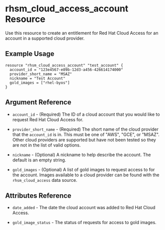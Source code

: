 # rhsm\_cloud\_access\_account Resource

Use this resource to create an entitlement for Red Hat Cloud Access for an account in a supported cloud provider.

## Example Usage

```hcl
resource "rhsm_cloud_access_account" "test_account" {
  account_id = "123e4567-e89b-12d3-a456-426614174000"
  provider_short_name = "MSAZ"
  nickname = "Test Account"
  gold_images = ["rhel-byos"]
}
```

## Argument Reference

* `account_id` - (Required) The ID of a cloud account that you would like to request Red Hat Cloud Access for.

* `provider_short_name` - (Required) The short name of the cloud provider that the `account_id` is in.
  This must be one of "AWS", "GCE", or "MSAZ".  Other cloud providers are supported but have not been tested
  so they are not in the list of valid options.

* `nickname` - (Optional) A nickname to help describe the account.  The default is an empty string.

* `gold_images` - (Optional) A list of gold images to request access to for the account.
  Images available to a cloud provider can be found with the `rhsm_cloud_access` data source.

## Attributes Reference

* `date_added` - The date the cloud account was added to Red Hat Cloud Access.

* `gold_image_status` - The status of requests for access to gold images.
